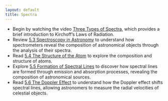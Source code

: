 ```yaml
---
layout: default
title: Spectra
---
```


- Begin by watching the video [Three Types of Spectra](https://www.youtube.com/watch?v=sjMBykTz66I), which provides a brief introduction to Kirchoff’s Laws of Radiation. 
- Review [5.3 Spectroscopy in Astronomy](https://openstax.org/books/astronomy-2e/pages/5-3-spectroscopy-in-astronomy) to understand how spectrometers reveal the composition of astronomical objects through the analysis of their spectra.
- Read [5.4 The Structure of the Atom](https://openstax.org/books/astronomy-2e/pages/5-4-the-structure-of-the-atom) to explore the composition and structure of atoms.
- Explore [5.5 Formation of Spectral Lines](https://openstax.org/books/astronomy-2e/pages/5-5-formation-of-spectral-lines) to discover how spectral lines are formed through emission and absorption processes, revealing the composition of astronomical sources.
- Read [5.6 The Doppler Effect](https://openstax.org/books/astronomy-2e/pages/5-6-the-doppler-effect) to understand how the Doppler effect shifts spectral lines, allowing astronomers to measure the radial velocities of celestial objects.
